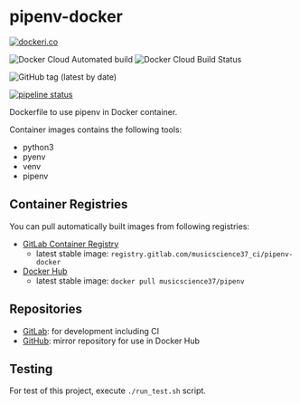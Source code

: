 # pipenv-docker

[![dockeri.co](https://dockeri.co/image/musicscience37/pipenv)](https://hub.docker.com/r/musicscience37/pipenv)

![Docker Cloud Automated build](https://img.shields.io/docker/cloud/automated/musicscience37/pipenv)
![Docker Cloud Build Status](https://img.shields.io/docker/cloud/build/musicscience37/pipenv)

![GitHub tag (latest by date)](https://img.shields.io/github/v/tag/MusicScience37/pipenv-docker?label=latest)

[![pipeline status](https://gitlab.com/musicscience37_ci/pipenv-docker/badges/develop/pipeline.svg)](https://gitlab.com/musicscience37_ci/pipenv-docker/commits/develop)

Dockerfile to use pipenv in Docker container.

Container images contains the following tools:

- python3
- pyenv
- venv
- pipenv

## Container Registries

You can pull automatically built images from following registries:

- [GitLab Container Registry](https://gitlab.com/musicscience37_ci/pipenv-docker/container_registry)
  - latest stable image: `registry.gitlab.com/musicscience37_ci/pipenv-docker`
- [Docker Hub](https://hub.docker.com/r/musicscience37/pipenv)
  - latest stable image: `docker pull musicscience37/pipenv`

## Repositories

- [GitLab](https://gitlab.com/musicscience37_ci/pipenv-docker):
  for development including CI
- [GitHub](https://github.com/MusicScience37/pipenv-docker):
  mirror repository for use in Docker Hub

## Testing

For test of this project,
execute `./run_test.sh` script.
